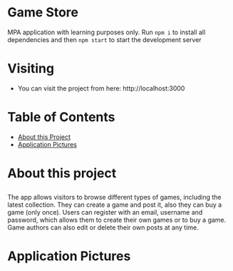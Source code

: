 # Game Store

MPA application with learning purposes only. Run `npm i` to install all dependencies and then `npm start` to start the development server

# Visiting
- You can visit the project from here: http://localhost:3000 

# Table of Contents
- <a href="#about">About this Project</a>
- <a href="#application-pictures">Application Pictures</a>

# <p id="about">About this project</p>

The app allows visitors to browse different types of games, including the latest collection. They can create a game and post it, also they can buy a game (only once). Users can register with an email, username and password, which allows them to create their own games or to buy a game. Game authors can also edit or delete their own posts at any time.

# <p id="application-pictures">Application Pictures</p>